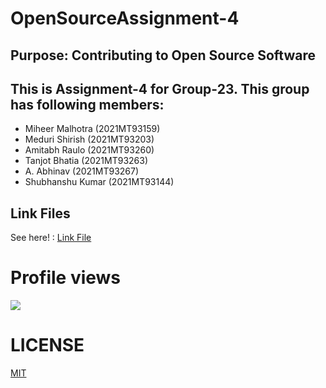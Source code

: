 # OpenSourceAssignment-4
## Purpose: Contributing to Open Source Software

## This is **Assignment-4** for Group-23. This group has following members:

 - Miheer Malhotra	(2021MT93159)
 - Meduri Shirish	(2021MT93203)
 - Amitabh Raulo	(2021MT93260)
 - Tanjot Bhatia	(2021MT93263)
 - A. Abhinav	        (2021MT93267)
 - Shubhanshu Kumar     (2021MT93144)

## Link Files
See here! : [Link File](link.html)

# Profile views
![](https://komarev.com/ghpvc/?username=your-github-username&color=blue&style=plastic)

# LICENSE

[MIT](LICENSE)